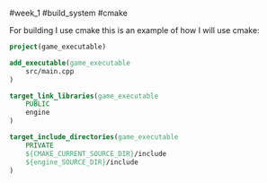 #week_1 
#build_system 
#cmake 

For building I use cmake
this is an example of how I will use cmake:

```cmake
project(game_executable)

add_executable(game_executable
    src/main.cpp
)

target_link_libraries(game_executable
    PUBLIC
    engine
)

target_include_directories(game_executable
    PRIVATE
    ${CMAKE_CURRENT_SOURCE_DIR}/include
    ${engine_SOURCE_DIR}/include
)
```
